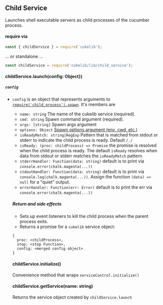 ## Child Service

Launches shell executable servers as child processes of the cucumber process.

#### require via

```javascript
const { childService } = require('cukelib');
```
... or standalone ...

```javascript
const childService = require('cukelib/lib/child_service');
```


#### childService.launch(config: Object})

##### `config`

- `config` is an object that represents arguments to [`require('child_process').spawn`](https://nodejs.org/api/child_process.html#child_process_child_process_spawn_command_args_options). It's members are
   - `name: string` The name of the cukelib service (required).
   - `cmd: string` Spawn command argument (required).
   - `args: [string]` Spawn args argument
   - `options: Object` [Spawn options argument (env, cwd, etc.)](https://nodejs.org/api/child_process.html#child_process_child_process_spawn_command_args_options)
   - `isReadyMatch: string|RegExp` Pattern that is matched from stdout or stderr to indicate the child process is ready. Default `/./`
   - `isReady: (proc: childProcess) => Promise` the promise is resolved when the child process is ready. The default `isReady`  resolves when data from stdout or stderr matches the `isReadyMatch` pattern.
   - `stderrHandler: Function(data: string)` default is to print via `console.error(chalk.magenta(...))`
   - `stdoutHandler: Function(data: string)` default is to print via `console.log(chalk.magenta(...))`. Assign the function `(data) => null` for a "quiet" output.
   - `errorHandler: Function(err: Error)` default is to print the err via `console.error(chalk.magenta(...))`

   ##### Return and side effects

   - Sets up event listeners to kill the child process when the parent process exits.
   - Returns a promise for a `cukelib` service object:

   ```
   {
     proc: <childProcess>,
     stop: <stop Function>,
     config: <merged config object>
   }
   ```

   #### childService.initialize()

   Convenience method that wraps `serviceControl.initialize()`

   #### childService.getService(name: string)

   Returns the service object created by `childService.launch`
